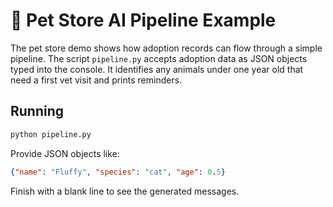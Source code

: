 ---
---

# 🐾 Pet Store AI Pipeline Example

The pet store demo shows how adoption records can flow through a simple pipeline. The script `pipeline.py` accepts adoption data as JSON objects typed into the console. It identifies any animals under one year old that need a first vet visit and prints reminders.

## Running
```bash
python pipeline.py
```
Provide JSON objects like:
```json
{"name": "Fluffy", "species": "cat", "age": 0.5}
```
Finish with a blank line to see the generated messages.
